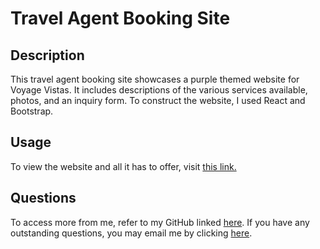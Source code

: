 # Travel Agent Booking Site

## Description

This travel agent booking site showcases a purple themed website for Voyage Vistas. It includes descriptions of the various services available, photos, and an inquiry form. To construct the website, I used React and Bootstrap.

## Usage

To view the website and all it has to offer, visit <a href = "https://nyashanice.github.io/Travel-Agent-Site/">this link. </a>

## Questions

To access more from me, refer to my GitHub linked <a href = "https://github.com/nyashanice" >here</a>.
If you have any outstanding questions, you may email me by clicking <a href = "mailto:nyastyus@gmail.com" >here</a>.
